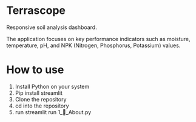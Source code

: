 # Terrascope
Responsive soil analysis dashboard.

The application focuses on key performance indicators such as moisture, temperature, 
pH, and NPK (Nitrogen, Phosphorus, Potassium) values. 



# How to use
1. Install Python on your system
2. Pip install streamlit
3. Clone the repository
4. cd into the repository
5. run
streamlit run 1_📜_About.py
